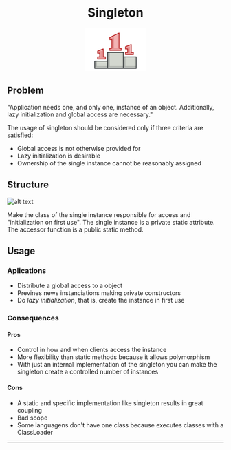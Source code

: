 <h1 align='center'>Singleton</h1>

<p align='center'>
	<img src='./.github/singleton.png' alt='Singleton'>
</p>

## Problem

"Application needs one, and only one, instance of an object. Additionally, lazy initialization and global access are necessary."

The usage of singleton should be considered only if three criteria are satisfied:

- Global access is not otherwise provided for
- Lazy initialization is desirable
- Ownership of the single instance cannot be reasonably assigned

## Structure

![alt text](https://sourcemaking.com/files/v2/content/patterns/singleton1.png "Singleton UML Diagram")

Make the class of the single instance responsible for access and "initialization on first use". The single instance is a private static attribute. The accessor function is a public static method.

## Usage

### Aplications
- Distribute a global access to a object
- Prevines news instanciations making private constructors
- Do *lazy initialization*, that is, create the instance in first use

### Consequences
#### Pros
- Control in how and when clients access the instance
- More flexibility than static methods because it allows polymorphism
- With just an internal implementation of the singleton you can make the singleton create a controlled number of instances

#### Cons
- A static and specific implementation like singleton results in great coupling
- Bad scope
- Some languagens don't have one class because executes classes with a ClassLoader

---